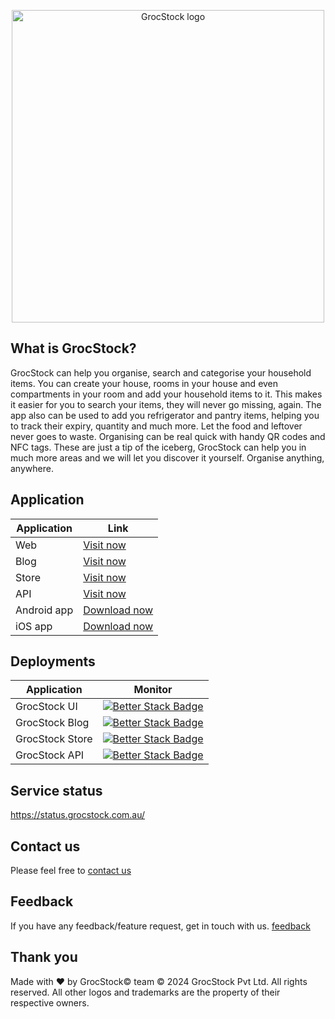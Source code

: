 <p align="center">
  <img src="https://grocstock.com.au/assets/images/logo.svg" width="500" title="GrocStock logo">
</p>


## What is GrocStock?
GrocStock can help you organise, search and categorise your household items. You can create your house, rooms in your house and even compartments in your room and add your household items to it. This makes it easier for you to search your items, they will never go missing, again. 
The app also can be used to add you refrigerator and pantry items, helping you to track their expiry, quantity and much more. Let the food and leftover never goes to waste. 
Organising can be real quick with handy QR codes and NFC tags.
These are just a tip of the iceberg, GrocStock can help you in much more areas and we will let you discover it yourself. 
Organise anything, anywhere.

## Application
| Application | Link |
| ----------- | ----------- |
| Web | [Visit now](https://www.grocstock.com.au) |
| Blog| [Visit now](https://blogs.grocstock.com.au) |
| Store| [Visit now](https://store.grocstock.com.au) |
| API| [Visit now](https://api.grocstock.com.au/health) |
| Android app | [Download now](https://play.google.com/store/apps/details?id=com.stirrupweb.grocstock&pli=1) |
| iOS app | [Download now](https://apps.apple.com/us/app/grocstock/id6449409672) |


## Deployments

| Application | Monitor |
| ----------- | ----------- |
| GrocStock UI | [![Better Stack Badge](https://uptime.betterstack.com/status-badges/v1/monitor/wv1b.svg)](https://uptime.betterstack.com/?utm_source=status_badge) |
| GrocStock Blog | [![Better Stack Badge](https://uptime.betterstack.com/status-badges/v1/monitor/13z4r.svg)](https://uptime.betterstack.com/?utm_source=status_badge) |
| GrocStock Store | [![Better Stack Badge](https://uptime.betterstack.com/status-badges/v1/monitor/13z4r.svg)](https://uptime.betterstack.com/?utm_source=status_badge) |
| GrocStock API | [![Better Stack Badge](https://uptime.betterstack.com/status-badges/v1/monitor/15gt4.svg)](https://uptime.betterstack.com/?utm_source=status_badge) |

## Service status
https://status.grocstock.com.au/


## Contact us
Please feel free to [contact us](https://www.grocstock.com.au/contact)

## Feedback
If you have any feedback/feature request, get in touch with us. [feedback](https://www.grocstock.com.au/feedback)

## Thank you
Made with ❤️ by GrocStock© team
© 2024 GrocStock Pvt Ltd. All rights reserved. All other logos and trademarks are the property of their respective owners.
